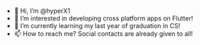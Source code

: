- 👋 Hi, I’m @hyperX1
- 👀 I’m interested in developing cross platform apps on Flutter!
- 🌱 I’m currently learning my last year of graduation in CS!
- 📫 How to reach me? Social contacts are already given to all!

<!---
hyperX1/hyperX1 is a ✨ special ✨ repository because its `README.md` (this file) appears on your GitHub profile.
You can click the Preview link to take a look at your changes.
--->
